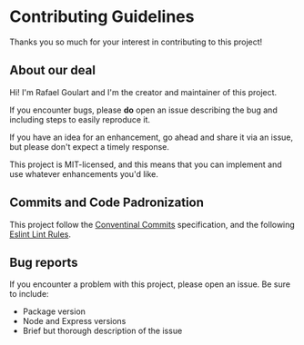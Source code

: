 # Contributing Guidelines

Thanks you so much for your interest in contributing to this project!

## About our deal

Hi! I'm Rafael Goulart and I'm the creator and maintainer of this project.

If you encounter bugs, please **do** open an issue describing the bug and including steps to easily reproduce it.

If you have an idea for an enhancement, go ahead and share it via an issue, but please don't expect a timely response.

This project is MIT-licensed, and this means that you can implement and use whatever enhancements you'd like.

## Commits and Code Padronization

This project follow the [Conventinal Commits](https://www.conventionalcommits.org/en/v1.0.0/) specification, and the following [Eslint Lint Rules](https://github.com/RafaelGoulartB/coinbase-web/blob/master/.eslintrc.json).

## Bug reports

If you encounter a problem with this project, please open an issue. Be sure to include:

- Package version
- Node and Express versions
- Brief but thorough description of the issue
